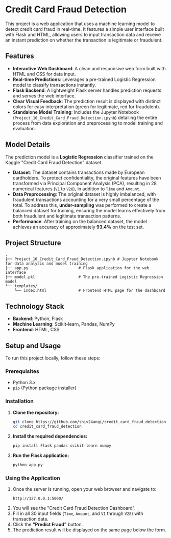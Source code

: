 # Credit Card Fraud Detection

This project is a web application that uses a machine learning model to detect credit card fraud in real-time. It features a simple user interface built with Flask and HTML, allowing users to input transaction data and receive an instant prediction on whether the transaction is legitimate or fraudulent.

## Features
- **Interactive Web Dashboard**: A clean and responsive web form built with HTML and CSS for data input.
- **Real-time Predictions**: Leverages a pre-trained Logistic Regression model to classify transactions instantly.
- **Flask Backend**: A lightweight Flask server handles prediction requests and serves the web interface.
- **Clear Visual Feedback**: The prediction result is displayed with distinct colors for easy interpretation (green for legitimate, red for fraudulent).
- **Standalone Model Training**: Includes the Jupyter Notebook (`Project_10_Credit_Card_Fraud_Detection.ipynb`) detailing the entire process from data exploration and preprocessing to model training and evaluation.

## Model Details
The prediction model is a **Logistic Regression** classifier trained on the Kaggle "Credit Card Fraud Detection" dataset.

- **Dataset**: The dataset contains transactions made by European cardholders. To protect confidentiality, the original features have been transformed via Principal Component Analysis (PCA), resulting in 28 numerical features (`V1` to `V28`), in addition to `Time` and `Amount`.
- **Data Preprocessing**: The original dataset is highly imbalanced, with fraudulent transactions accounting for a very small percentage of the total. To address this, **under-sampling** was performed to create a balanced dataset for training, ensuring the model learns effectively from both fraudulent and legitimate transaction patterns.
- **Performance**: After training on the balanced dataset, the model achieves an accuracy of approximately **93.4%** on the test set.

## Project Structure
```
.
├── Project_10_Credit_Card_Fraud_Detection.ipynb # Jupyter Notebook for data analysis and model training
├── app.py                      # Flask application for the web interface
├── model.pkl                   # The pre-trained Logistic Regression model
└── templates/
    └── index.html              # Frontend HTML page for the dashboard
```

## Technology Stack
- **Backend**: Python, Flask
- **Machine Learning**: Scikit-learn, Pandas, NumPy
- **Frontend**: HTML, CSS

## Setup and Usage
To run this project locally, follow these steps:

### Prerequisites
- Python 3.x
- `pip` (Python package installer)

### Installation
1.  **Clone the repository:**
    ```bash
    git clone https://github.com/shiv24angi/credit_card_fraud_detection.git
    cd credit_card_fraud_detection
    ```

2.  **Install the required dependencies:**
    ```bash
    pip install Flask pandas scikit-learn numpy
    ```

3.  **Run the Flask application:**
    ```bash
    python app.py
    ```

### Using the Application
1.  Once the server is running, open your web browser and navigate to:
    ```
    http://127.0.0.1:5000/
    ```
2.  You will see the "Credit Card Fraud Detection Dashboard".
3.  Fill in all 30 input fields (`Time`, `Amount`, and `V1` through `V28`) with transaction data.
4.  Click the **"Predict Fraud"** button.
5.  The prediction result will be displayed on the same page below the form.
